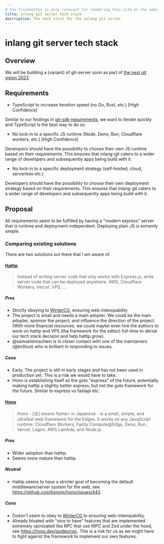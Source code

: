 ```yaml
---
# the frontmatter is only relevant for rendering this site on the website
title: inlang git server tech stack
description: The tech stack for the inlang git server
---
```


# inlang git server tech stack

## Overview

We will be building a (variant) of git-server soon as part of [the next git vision 2023](https://gist.github.com/araknast/d80f8b64b2777e42b49fd9e89e5a1b13).

## Requirements

- TypeScript to increase iteration speed (no Go, Rust, etc.) [High Confidence]

Similar to our findings in [git-sdk-requirements](../git-sdk-requirements/RFC.md), we want to iterate quickly and TypeScript is the best way to do so.

- No lock-in to a specific JS runtime (Node, Deno, Bun, Cloudflare workers, etc.) [High Confidence]

Developers should have the possibility to choose their own JS runtime based on their requirements. This ensures that inlang-git caters to a wider range of developers and subsequently apps being build with it.

- No lock-in to a specific deployment strategy (self-hosted, cloud, serverless etc.)

Developers should have the possibility to choose their own deployment strategy based on their requirements. This ensures that inlang-git caters to a wider range of developers and subsequently apps being build with it.

## Proposal

All requirements seem to be fulfilled by having a "modern express" server that is runtime and deployment-independent. Deploying plain JS is extremly simple.

### Comparing existing solutions

There are two solutions out there that I am aware of.

#### [Hattip](https://github.com/hattipjs/hattip)

> Instead of writing server code that only works with Express.js, write server code that can be deployed anywhere: AWS, Cloudflare Workers, Vercel, VPS, ...

##### Pros

- Strictly obeying to [WinterCG](https://wintercg.org/), ensuring web-interopability
- The project is small and needs a main adopter. We could be the main adopter, sponsor the project, and influence the direction of the project. (With more financial resources, we could maybe even hire the authors to work on hattip and VPS (the framework for the editor) full-time to derisk our tech stack decision and help hattip grow).
- @samuelstroschein is in closer contact with one of the maintainers (@brillout) who is brilliant in responding to issues.

##### Cons

- Early. The project is still in early stages and has not been used in production yet. This is a risk we would have to take.
- Hono is establishing itself as the goto "express" of the future, potentially making hattip a slightly better express, but not the goto framework for the future. Similar to express vs fastapi etc.

#### [Hono](https://github.com/honojs/hono)

> Hono - [炎] means flame🔥 in Japanese - is a small, simple, and ultrafast web framework for the Edges. It works on any JavaScript runtime: Cloudflare Workers, Fastly Compute@Edge, Deno, Bun, Vercel, Lagon, AWS Lambda, and Node.js.

##### Pros

- Wider adoption than hattip.
- Seems more mature than hattip.

##### Neutral

- Hattip seems to have a stricter goal of becoming the default middleware/server system for the web, see https://github.com/honojs/hono/issues/443.

##### Cons

- Doesn't seem to obey to [WinterCG](https://wintercg.org/) to ensuring web-interopability.
- Already bloated with "nice to have" features that are implemented extremely opinioated like RPC that use tRPC and Zod under the hood, see https://hono.dev/guides/rpc. This is a risk for us as we might have to fight against the framework to implement our own features.
